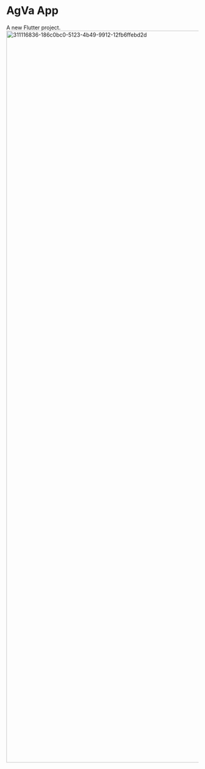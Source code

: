 # AgVa App

A new Flutter project.<img width="1920" alt="311116836-186c0bc0-5123-4b49-9912-12fb6ffebd2d" src="https://github.com/user-attachments/assets/4ff59710-6094-43ce-9627-f3997bb52130">



